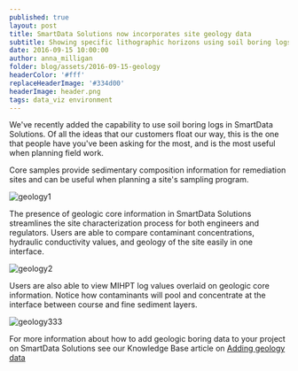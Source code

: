 ```yaml
---
published: true
layout: post
title: SmartData Solutions now incorporates site geology data
subtitle: Showing specific lithographic horizons using soil boring logs
date: 2016-09-15 10:00:00
author: anna_milligan
folder: blog/assets/2016-09-15-geology
headerColor: '#fff'
replaceHeaderImage: '#334d00'
headerImage: header.png
tags: data_viz environment
---
```


We've recently added the capability to use soil boring logs in SmartData Solutions. Of all the ideas that our customers float our way, this is the one that people have you've been asking for the most, and is the most useful when planning field work.

Core samples provide sedimentary composition information for remediation sites and can be useful when planning a site's sampling program.

![geology1]({{site.baseurl}}/{{page.folder}}/geology1.png)

The presence of geologic core information in SmartData Solutions streamlines the site characterization process for both engineers and regulators.  Users are able to compare contaminant concentrations, hydraulic conductivity values, and geology of the site easily in one interface.

![geology2]({{site.baseurl}}/{{page.folder}}/geology2.png)

Users are also able to view MIHPT log values overlaid on geologic core information.  Notice how contaminants will pool and concentrate at the interface between course and fine sediment layers.

![geology333]({{site.baseurl}}/{{page.folder}}/geology333.png)

For more information about how to add geologic boring data to your project on SmartData Solutions see our Knowledge Base article on [Adding geology data](http://help.smartdata-solutions.com/knowledgebase/articles/955198-adding-geology-data)
